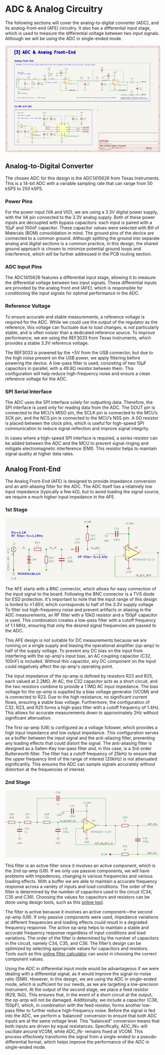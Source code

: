 # ADC & Analog Circuitry

The following sections will cover the analog-to-digital converter (ADC), and its analog-front-end (AFE) circuitry. It also has a differential
input stage, which is used to measure the differential voltage between two input signals. Although we will be using the ADC in single-ended mode.

![ADC Schematic](/notes/img/adc_dac_analog_front_end.png)

## Analog-to-Digital Converter

The chosen ADC for this design is the ADC141S626 from Texas Instruments. This is a 14-bit ADC with a variable sampling rate that can range from 50 kSPS to 250 kSPS.

### Power Pins
For the power input (VA and VIO), we are using a 3.3V digital power supply, with the VA pin connected to the 3.3V analog supply. Both of these power inputs are decoupled with bypass capacitors: each input is paired with a 10µF and 100nF capacitor. These capacitor values were selected with Bill of Materials (BOM) consolidation in mind. The ground pins of the device are connected to a common ground. Although splitting the ground into separate analog and digital sections is a common practice, in this design, the shared ground approach is chosen to minimize potential ground loops and interference, which will be further addressed in the PCB routing section.

### ADC Input Pins
The ADC141S626 features a differential input stage, allowing it to measure the differential voltage between two input signals. These differential inputs are provided by the analog front end (AFE), which is responsible for conditioning the input signals for optimal performance in the ADC.

### Reference Voltage
To ensure accurate and stable measurements, a reference voltage is required for the ADC. While we could use the output of the regulator as the reference, this voltage can fluctuate due to load changes, is not particularly stable, and is often noisier than a dedicated reference source. To improve performance, we are using the REF3033 from Texas Instruments, which provides a stable 3.3V reference voltage.

The REF3033 is powered by the +5V from the USB connector, but due to the high noise present on the USB power, we apply filtering before powering the device. A low-pass filter is used, consisting of two 10µF capacitors in parallel, with a 49.9Ω resistor between them. This configuration will help reduce high-frequency noise and ensure a clean reference voltage for the ADC.

### SPI Serial Interface
The ADC uses the SPI interface solely for outputting data. Therefore, the SPI interface is used only for reading data from the ADC. The DOUT pin is connected to the MCU’s MISO pin, the SCLK pin is connected to the MCU’s SCK pin, and the NCS pin is connected to the MCU’s NSS pin. A 0Ω resistor is placed between the clock pins, which is useful for high-speed SPI communication to reduce signal reflection and improve signal integrity.

In cases where a high-speed SPI interface is required, a series resistor can be added between the ADC and the MCU to prevent signal ringing and
mitigate electromagnetic interference (EMI). This resistor helps to maintain signal quality at higher data rates.

## Analog Front-End

The Analog Front-End (AFE) is designed to provide impedance conversion and an anti-aliasing filter for the ADC. The ADC itself has a relatively
low input impedance (typically a few kΩ), but to avoid loading the signal source, we require a much higher input impedance in the AFE.

### 1st Stage

![ADC Analog Front-End 1st Stage](/notes/img/analog_front_end_1st_stage.png)

The AFE starts with a BNC connector, which allows for easy connection of the input signal to the board. Following the BNC connector is a TVS
diode for ESD  protection. It's important to note that the input range of this design is limited to ±1.65V, which corresponds to half of the 3.3V
supply voltage. To filter out high-frequency noise and prevent artifacts or aliasing in the ADC measurements, an RF filter with a 10kΩ resistor
and a 150pF capacitor is used. This combination creates a low-pass filter with a cutoff frequency of 1.1 MHz, ensuring that only the desired
signal frequencies are passed to the ADC.

This AFE design is not suitable for DC measurements because we are running on a single supply and biasing the operational amplifier (op-amp) to
half of the supply voltage. To prevent any DC bias on the input from interfering with the op-amp's input bias, an AC coupling capacitor (C32,
100nF) is included. Without this capacitor, any DC component on the input could negatively affect the op-amp's operating point.

The input impedance of the op-amp is defined by resistors R23 and R25, each valued at 2.2MΩ. At AC, the C32 capacitor acts as a short circuit,
and the two resistors combine to provide a 1.1MΩ AC input impedance. The bias voltage for the op-amp is supplied by a bias voltage generator
(VCOM) and is connected to R23. Due to the high resistance, no significant current flows, ensuring a stable bias voltage. Furthermore, the
configuration of C32, R23, and R25 forms a high-pass filter with a cutoff frequency of 1.4Hz. This allows for accurate measurements down to
approximately 2Hz without significant attenuation.

The first op-amp (U8) is configured as a voltage follower, which provides a high input impedance and low output impedance. This configuration
serves as a buffer between the input signal and the anti-aliasing filter, preventing any loading effects that could distort the signal. The
anti-aliasing filter is designed as a Sallen-Key low-pass filter and, in this case, is a 3rd-order Butterworth filter. The filter has a cutoff
frequency of 25kHz to ensure that the upper frequency limit of the range of interest (20kHz) is not attenuated significantly. This ensures the
ADC can sample signals accurately without distortion at the frequencies of interest.

### 2nd Stage

![ADC Analog Front-End 2nd Stage](/notes/img/analog_front_end_2nd_stage.png)

This filter is an active filter since it involves an active component, which is the 2nd op-amp (U9). If we only use passive components, we will
have problems with impedences, changing in various frequencies and various loading effects. With a buffer we are able to maintain a accurate
frequency response across a variety of inputs and load conditions. The order of the filter is determined by the number of capacitors used in the
circuit (C34, C35 and C36). Choosing the values for capacitors and resistors can be done using design tools, such as this [online
tool](http://sim.okawa-denshi.jp/en/Fkeisan.htm).

The filter is active because it involves an active component—the second op-amp (U9). If only passive components were used, impedance variations
at different frequencies and loading effects could result in a degraded frequency response. The active op-amp helps to maintain a stable and
accurate frequency response regardless of input conditions and load variations. The order of the filter is determined by the number of capacitors
in the circuit, namely C34, C35, and C36. The filter’s design can be optimized by selecting appropriate values for capacitors and resistors.
Tools such as this [online filter calculator](http://sim.okawa-denshi.jp/en/Fkeisan.htm) can assist in choosing the correct component values.

Using the ADC in differential input mode would be advantageous if we were dealing with a differential signal, as it would improve the
signal-to-noise ratio (SNR). However, in this design, we are using the ADC in single-ended mode, which is sufficient for our needs, as we are
targeting a low-precision instrument. At the output of the second stage, we place a feed resistor (R29, 1kΩ). This ensures that, in the event of
a short circuit at the output, the op-amp will not be damaged. Additionally, we include a capacitor (C38, 150pF), which, in combination with the
feed resistor, forms another low-pass filter to further reduce high-frequency noise. Before the signal is fed into the ADC, we perform a
'balanced' conversion to ensure that both ADC inputs are at the same voltage level. This "balanced" conversion means that both inputs are driven
by equal resistances. Specifically, ADC_IN+ will oscillate around VCOM, while ADC_IN- remains fixed at VCOM. This process effectively transforms
the signal from a single-ended to a pseudo-differential format, which helps improve the performance of the ADC in single-ended mode.


